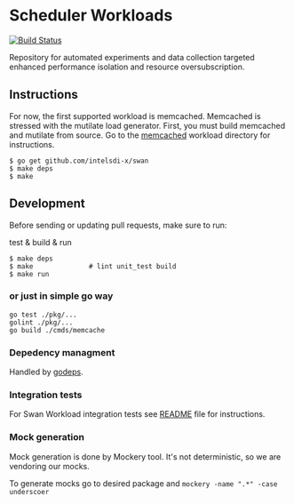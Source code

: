 # Scheduler Workloads

[![Build Status](https://travis-ci.com/intelsdi-x/swan.svg?token=EuvqyXrzZzZgasmsv6hn&branch=master)](https://travis-ci.com/intelsdi-x/swan)

Repository for automated experiments and data collection targeted enhanced performance isolation and resource oversubscription.

## Instructions

For now, the first supported workload is memcached. Memcached is stressed with the mutilate load generator.
First, you must build memcached and mutilate from source. Go to the [memcached](workloads/data_caching/memcached) workload directory for instructions.

```
$ go get github.com/intelsdi-x/swan
$ make deps
$ make
```

## Development

Before sending or updating pull requests, make sure to run:

test & build & run
```
$ make deps
$ make              # lint unit_test build
$ make run
```

### or just in simple go way
```
go test ./pkg/...
golint ./pkg/...
go build ./cmds/memcache
```

### Depedency managment

Handled by [godeps](https://github.com/tools/godep).

### Integration tests

For Swan Workload integration tests see [README](src/pkg/workloads/integration/README.md) file for instructions.

### Mock generation

Mock generation is done by Mockery tool.
It's not deterministic, so we are vendoring our mocks.

To generate mocks go to desired package and ```mockery -name ".*" -case underscoer```
